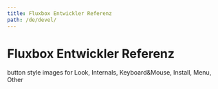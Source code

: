 ```yaml
---
title: Fluxbox Entwickler Referenz
path: /de/devel/
---
```

# Fluxbox Entwickler Referenz
button style images for Look, Internals, Keyboard&Mouse, Install, Menu, Other
